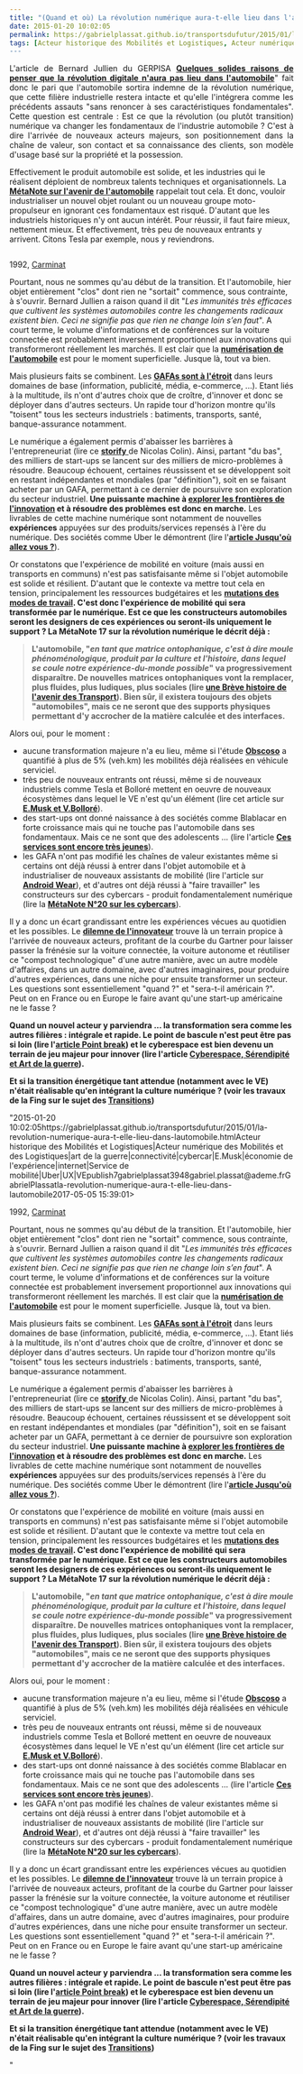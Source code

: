 ```yaml
---
title: "(Quand et où) La révolution numérique aura-t-elle lieu dans l'automobile ?"
date: 2015-01-20 10:02:05
permalink: https://gabrielplassat.github.io/transportsdufutur/2015/01/la-revolution-numerique-aura-t-elle-lieu-dans-lautomobile.html
tags: [Acteur historique des Mobilités et Logistiques, Acteur numérique des Mobilités et des Logistiques, art de la guerre, connectivité, cybercar, E.Musk, économie de l'expérience, internet, Service de mobilité, Uber, UX, VE]
---
```


<p style="text-align: justify;">L'article de Bernard Jullien du GERPISA <a href=""http://leblog.gerpisa.org/node/2772"" target=""_blank""><strong>Quelques solides raisons de penser que la révolution digitale n'aura pas lieu dans l'automobile</strong></a>" fait donc le pari que l'automobile sortira indemne de la révolution numérique, que cette filière industrielle restera intacte et qu'elle l'intégrera comme les précédents assauts "sans renoncer à ses caractéristiques fondamentales". Cette question est centrale : Est ce que la révolution (ou plutôt transition) numérique va changer les fondamentaux de l'industrie automobile ? C'est à dire l'arrivée de nouveaux acteurs majeurs, son positionnement dans la chaîne de valeur, son contact et sa connaissance des clients, son modèle d'usage basé sur la propriété et la possession.</p> <p style=""text-align: justify>Effectivement le produit automobile est solide, et les industries qui le réalisent déploient de nombreux talents techniques et organisationnels. La <a href="https://gabrielplassat.github.io/transportsdufutur/2012/07/lavenir-de-lautomobile.html"" target=""_blank""><strong>MétaNote sur l'avenir de l'automobile</strong></a> rappelait tout cela. Et donc, vouloir industrialiser un nouvel objet roulant ou un nouveau groupe moto-propulseur en ignorant ces fondamentaux est risqué. D'autant que les industriels historiques n'y ont aucun intérêt. Pour réussir, il faut faire mieux, nettement mieux. Et effectivement, très peu de nouveaux entrants y arrivent. Citons Tesla par exemple, nous y reviendrons.</p> <p style=""text-align: justify><a class=""asset-img-link"" href="https://gabrielplassat.github.io/transportsdufutur/wp-content/uploads/sites/6/old/6a0120a66d2ad4970b01b8d0c444d7970c-pi.jpg"" style=""display: inline><img rel=""lightbox[]"" alt=""Carmina2"" border=""0"" class=""asset  asset-image at-xid-6a0120a66d2ad4970b01b8d0c444d7970c image-full img-responsive"" src=""/wp-content/uploads/sites/6/old/6a0120a66d2ad4970b01b8d0c444d7970c-800wi.jpg"" title=""Carmina2"" /></a></p> <p style=""text-align: center>1992, <a href=""http://documents.irevues.inist.fr/bitstream/handle/2042/32756/C%26T_1992_25_193.pdf?sequence=1"" target=""_blank"">Carminat</a></p>   <!--more-->  <p style=""text-align: justify>Pourtant, nous ne sommes qu'au début de la transition. Et l'automobile, hier objet entièrement "clos" dont rien ne "sortait" commence, sous contrainte, à s'ouvrir. Bernard Jullien a raison quand il dit "<em>Les immunités très efficaces que cultivent les systèmes automobiles contre les changements radicaux existent bien. Ceci ne signifie pas que rien ne change loin s’en faut</em>". A court terme, le volume d'informations et de conférences sur la voiture connectée est probablement inversement proportionnel aux innovations qui transformeront réellement les marchés. Il est clair que la <a href="https://gabrielplassat.github.io/transportsdufutur/2014/07/numeriser-lautomobile-est-essentiel-mais-largement-insuffisant.html"" target=""_blank""><strong>numérisation de l'automobile</strong></a> est pour le moment superficielle. Jusque là, tout va bien.</p> <p style=""text-align: justify>Mais plusieurs faits se combinent. Les <a href=""http://fr.slideshare.net/faberNovel/gafanomics"" target=""_blank""><strong>GAFAs sont à l'étroit</strong></a> dans leurs domaines de base (information, publicité, média, e-commerce, ...). Etant liés à la multitude, ils n'ont d'autres choix que de croître, d'innover et donc se déployer dans d'autres secteurs. Un rapide tour d'horizon montre qu'ils "toisent" tous les secteurs industriels : batiments, transports, santé, banque-assurance notamment. </p> <p style=""text-align: justify>Le numérique a également permis d'abaisser les barrières à l'entrepreneuriat (lire ce <a href=""http://www.usine-digitale.fr/editorial/l-economie-de-l-experience-les-lecons-de-nespresso-vues-par-nicolas-colin.N302988"" target=""_blank""><strong>storify</strong> </a>de Nicolas Colin). Ainsi, partant "du bas", des milliers de start-ups se lancent sur des milliers de micro-problèmes à résoudre. Beaucoup échouent, certaines réussissent et se développent soit en restant indépendantes et mondiales (par "définition"), soit en se faisant acheter par un GAFA, permettant à ce dernier de poursuivre son exploration du secteur industriel.<strong> Une puissante machine à <a href="https://gabrielplassat.github.io/transportsdufutur/2014/08/comment-explorer-les-frontieres-de-linnovation.html"" target=""_blank"">explorer les frontières de l'innovation</a> et à résoudre des problèmes est donc en marche.</strong> Les livrables de cette machine numérique sont notamment de nouvelles <strong>expériences</strong> appuyées sur des produits/services repensés à l'ère du numérique. Des sociétés comme Uber le démontrent (lire l'<a href="https://gabrielplassat.github.io/transportsdufutur/2014/09/uber-jusquou-allez-vous-aller-mkalanick.html"" target=""_blank""><strong>article Jusqu'où allez vous ?</strong></a>).</p> <p style=""text-align: justify>Or constatons que l'expérience de mobilité en voiture (mais aussi en transports en communs) n'est pas satisfaisante même si l'objet automobile est solide et résilient. D'autant que le contexte va mettre tout cela en tension, principalement les ressources budgétaires et les <a href="https://gabrielplassat.github.io/transportsdufutur/2014/10/transformation-du-travail-donc-des-mobilites-vers-plus-de-complexite.html"" target=""_blank""><strong>mutations des modes de travail</strong></a><strong>. C'est donc l'expérience de mobilité qui sera transformée par le numérique. Est ce que les constructeurs automobiles seront les designers de ces expériences ou seront-ils uniquement le support ? La MétaNote 17 sur la révolution numérique le décrit déjà : <br /></strong></p> <blockquote> <p style=""text-align: justify><strong><strong>L'automobile, "<em>en tant que matrice ontophanique, c'est à dire moule phénoménologique, produit par la culture et l'histoire, dans lequel se coule notre expérience-du-monde possible</em>" va progressivement disparaître. De nouvelles matrices ontophaniques vont la remplacer, plus fluides, plus ludiques, plus sociales (lire <a href="https://gabrielplassat.github.io/transportsdufutur/2013/05/nayant-pas-su-sintegrer-dans-le-numerique-nomade-porte-par-la-multitude-certains-comme-dell-lien-microsoft-ou-nokia-l.html#more"" target=""_blank"">une Brève histoire de l'avenir des Transport</a>). Bien sûr, il existera toujours des objets "automobiles", mais ce ne seront que des supports physiques permettant d'y accrocher de la matière calculée et des interfaces.</strong></strong></p> </blockquote> <p style=""text-align: justify>Alors oui, pour le moment :</p> <ul> <li>aucune transformation majeure n'a eu lieu, même si l'étude <a href=""http://www.groupechronos.org/content/advancedsearch?SearchText=L%27ObSoCo+en+partenariat+avec+Chronos"" target=""_blank""><strong>Obscoso</strong></a> a quantifié à plus de 5% (veh.km) les mobilités déjà réalisées en véhicule serviciel.</li> <li>très peu de nouveaux entrants ont réussi, même si de nouveaux industriels comme Tesla et Bolloré mettent en oeuvre de nouveaux écosystèmes dans lequel le VE n'est qu'un élément (lire cet article sur <a href="https://gabrielplassat.github.io/transportsdufutur/2014/12/vincent-musk-et-elon-bollore-et-vice-versa.html"" target=""_blank""><strong>E.Musk et V.Bolloré</strong></a>).</li> <li>des start-ups ont donné naissance à des sociétés comme Blablacar en forte croissance mais qui ne touche pas l'automobile dans ses fondamentaux. Mais ce ne sont que des adolescents ... (lire l'article <a href="https://gabrielplassat.github.io/transportsdufutur/2014/05/parce-que-les-formes-dautopartage-actuelles-sont-encore-tres-jeunes.html"" target=""_blank""><strong>Ces services sont encore très jeunes</strong></a>).</li> <li>les GAFA n'ont pas modifié les chaînes de valeur existantes même si certains ont déjà réussi à entrer dans l'objet automobile et à industrialiser de nouveaux assistants de mobilité (lire l'article sur <a href="https://gabrielplassat.github.io/transportsdufutur/2014/03/avec-android-wear-google-avance-ses-pions-vers-le-parfait-assistant-personnel-de-mobilite.html"" target=""_blank""><strong>Android Wear</strong></a>), et d'autres ont déjà réussi à "faire travailler" les constructeurs sur des cybercars - produit fondamentalement numérique (lire la <a href="https://gabrielplassat.github.io/transportsdufutur/2014/04/metanote-20-la-voiture-sans-conducteur-la-chimere.html"" target=""_blank""><strong>MétaNote N°20 sur les cybercars</strong></a>).</li> </ul> <p style=""text-align: justify>Il y a donc un écart grandissant entre les expériences vécues au quotidien et les possibles. Le <a href="https://gabrielplassat.github.io/transportsdufutur/2014/09/toyota-versus-google.html"" target=""_blank""><strong>dilemne de l'innovateur</strong></a> trouve là un terrain propice à l'arrivée de nouveaux acteurs, profitant de la courbe du Gartner pour laisser passer la frénésie sur la voiture connectée, la voiture autonome et réutiliser ce "compost technologique" d'une autre manière, avec un autre modèle d'affaires, dans un autre domaine, avec d'autres imaginaires, pour produire d'autres expériences, dans une niche pour ensuite transformer un secteur. Les questions sont essentiellement "quand ?" et "sera-t-il américain ?". Peut on en France ou en Europe le faire avant qu'une start-up américaine ne le fasse ?</p> <p style=""text-align: justify><strong>Quand un nouvel acteur y parviendra ... la transformation sera comme les autres filières : intégrale et rapide. Le point de bascule n'est peut être pas si loin (lire l'<a href="https://gabrielplassat.github.io/transportsdufutur/2014/09/point-break.html"" target=""_blank"">article Point break</a>) et le cyberespace est bien devenu un terrain de jeu majeur pour innover (lire l'article <a href="https://gabrielplassat.github.io/transportsdufutur/2014/01/quelques-previsions-fausses-pour-2014.html"" target=""_blank"">Cyberespace, Sérendipité et Art de la guerre</a>).<br /></strong></p> <p style=""text-align: justify><strong>Et si la transition énergétique tant attendue (notamment avec le VE) n'était réalisable qu'en intégrant la culture numérique ? (voir les travaux de la Fing sur le sujet des <a href=""http://reseau.fing.org/blog/view/150338/transitions-nouveau-cycle-de-questions-numeriques"" target=""_blank"">Transitions</a>)</strong></p>"2015-01-20 10:02:05https://gabrielplassat.github.io/transportsdufutur/2015/01/la-revolution-numerique-aura-t-elle-lieu-dans-lautomobile.htmlActeur historique des Mobilités et Logistiques|Acteur numérique des Mobilités et des Logistiques|art de la guerre|connectivité|cybercar|E.Musk|économie de l'expérience|internet|Service de mobilité|Uber|UX|VEpublish7gabrielplassat3948gabriel.plassat@ademe.frGabrielPlassatla-revolution-numerique-aura-t-elle-lieu-dans-lautomobile2017-05-05 15:39:01><img rel=""lightbox[]"" alt=""Carmina2"" border=""0"" class=""asset  asset-image at-xid-6a0120a66d2ad4970b01b8d0c444d7970c image-full img-responsive"" src=""/wp-content/uploads/sites/6/old/6a0120a66d2ad4970b01b8d0c444d7970c-800wi.jpg"" title=""Carmina2"" /></a></p> <p style=""text-align: center>1992, <a href=""http://documents.irevues.inist.fr/bitstream/handle/2042/32756/C%26T_1992_25_193.pdf?sequence=1"" target=""_blank"">Carminat</a></p>   <!--more-->  <p style=""text-align: justify>Pourtant, nous ne sommes qu'au début de la transition. Et l'automobile, hier objet entièrement "clos" dont rien ne "sortait" commence, sous contrainte, à s'ouvrir. Bernard Jullien a raison quand il dit "<em>Les immunités très efficaces que cultivent les systèmes automobiles contre les changements radicaux existent bien. Ceci ne signifie pas que rien ne change loin s’en faut</em>". A court terme, le volume d'informations et de conférences sur la voiture connectée est probablement inversement proportionnel aux innovations qui transformeront réellement les marchés. Il est clair que la <a href="https://gabrielplassat.github.io/transportsdufutur/2014/07/numeriser-lautomobile-est-essentiel-mais-largement-insuffisant.html"" target=""_blank""><strong>numérisation de l'automobile</strong></a> est pour le moment superficielle. Jusque là, tout va bien.</p> <p style=""text-align: justify>Mais plusieurs faits se combinent. Les <a href=""http://fr.slideshare.net/faberNovel/gafanomics"" target=""_blank""><strong>GAFAs sont à l'étroit</strong></a> dans leurs domaines de base (information, publicité, média, e-commerce, ...). Etant liés à la multitude, ils n'ont d'autres choix que de croître, d'innover et donc se déployer dans d'autres secteurs. Un rapide tour d'horizon montre qu'ils "toisent" tous les secteurs industriels : batiments, transports, santé, banque-assurance notamment. </p> <p style=""text-align: justify>Le numérique a également permis d'abaisser les barrières à l'entrepreneuriat (lire ce <a href=""http://www.usine-digitale.fr/editorial/l-economie-de-l-experience-les-lecons-de-nespresso-vues-par-nicolas-colin.N302988"" target=""_blank""><strong>storify</strong> </a>de Nicolas Colin). Ainsi, partant "du bas", des milliers de start-ups se lancent sur des milliers de micro-problèmes à résoudre. Beaucoup échouent, certaines réussissent et se développent soit en restant indépendantes et mondiales (par "définition"), soit en se faisant acheter par un GAFA, permettant à ce dernier de poursuivre son exploration du secteur industriel.<strong> Une puissante machine à <a href="https://gabrielplassat.github.io/transportsdufutur/2014/08/comment-explorer-les-frontieres-de-linnovation.html"" target=""_blank"">explorer les frontières de l'innovation</a> et à résoudre des problèmes est donc en marche.</strong> Les livrables de cette machine numérique sont notamment de nouvelles <strong>expériences</strong> appuyées sur des produits/services repensés à l'ère du numérique. Des sociétés comme Uber le démontrent (lire l'<a href="https://gabrielplassat.github.io/transportsdufutur/2014/09/uber-jusquou-allez-vous-aller-mkalanick.html"" target=""_blank""><strong>article Jusqu'où allez vous ?</strong></a>).</p> <p style=""text-align: justify>Or constatons que l'expérience de mobilité en voiture (mais aussi en transports en communs) n'est pas satisfaisante même si l'objet automobile est solide et résilient. D'autant que le contexte va mettre tout cela en tension, principalement les ressources budgétaires et les <a href="https://gabrielplassat.github.io/transportsdufutur/2014/10/transformation-du-travail-donc-des-mobilites-vers-plus-de-complexite.html"" target=""_blank""><strong>mutations des modes de travail</strong></a><strong>. C'est donc l'expérience de mobilité qui sera transformée par le numérique. Est ce que les constructeurs automobiles seront les designers de ces expériences ou seront-ils uniquement le support ? La MétaNote 17 sur la révolution numérique le décrit déjà : <br /></strong></p> <blockquote> <p style=""text-align: justify><strong><strong>L'automobile, "<em>en tant que matrice ontophanique, c'est à dire moule phénoménologique, produit par la culture et l'histoire, dans lequel se coule notre expérience-du-monde possible</em>" va progressivement disparaître. De nouvelles matrices ontophaniques vont la remplacer, plus fluides, plus ludiques, plus sociales (lire <a href="https://gabrielplassat.github.io/transportsdufutur/2013/05/nayant-pas-su-sintegrer-dans-le-numerique-nomade-porte-par-la-multitude-certains-comme-dell-lien-microsoft-ou-nokia-l.html#more"" target=""_blank"">une Brève histoire de l'avenir des Transport</a>). Bien sûr, il existera toujours des objets "automobiles", mais ce ne seront que des supports physiques permettant d'y accrocher de la matière calculée et des interfaces.</strong></strong></p> </blockquote> <p style=""text-align: justify>Alors oui, pour le moment :</p> <ul> <li>aucune transformation majeure n'a eu lieu, même si l'étude <a href=""http://www.groupechronos.org/content/advancedsearch?SearchText=L%27ObSoCo+en+partenariat+avec+Chronos"" target=""_blank""><strong>Obscoso</strong></a> a quantifié à plus de 5% (veh.km) les mobilités déjà réalisées en véhicule serviciel.</li> <li>très peu de nouveaux entrants ont réussi, même si de nouveaux industriels comme Tesla et Bolloré mettent en oeuvre de nouveaux écosystèmes dans lequel le VE n'est qu'un élément (lire cet article sur <a href="https://gabrielplassat.github.io/transportsdufutur/2014/12/vincent-musk-et-elon-bollore-et-vice-versa.html"" target=""_blank""><strong>E.Musk et V.Bolloré</strong></a>).</li> <li>des start-ups ont donné naissance à des sociétés comme Blablacar en forte croissance mais qui ne touche pas l'automobile dans ses fondamentaux. Mais ce ne sont que des adolescents ... (lire l'article <a href="https://gabrielplassat.github.io/transportsdufutur/2014/05/parce-que-les-formes-dautopartage-actuelles-sont-encore-tres-jeunes.html"" target=""_blank""><strong>Ces services sont encore très jeunes</strong></a>).</li> <li>les GAFA n'ont pas modifié les chaînes de valeur existantes même si certains ont déjà réussi à entrer dans l'objet automobile et à industrialiser de nouveaux assistants de mobilité (lire l'article sur <a href="https://gabrielplassat.github.io/transportsdufutur/2014/03/avec-android-wear-google-avance-ses-pions-vers-le-parfait-assistant-personnel-de-mobilite.html"" target=""_blank""><strong>Android Wear</strong></a>), et d'autres ont déjà réussi à "faire travailler" les constructeurs sur des cybercars - produit fondamentalement numérique (lire la <a href="https://gabrielplassat.github.io/transportsdufutur/2014/04/metanote-20-la-voiture-sans-conducteur-la-chimere.html"" target=""_blank""><strong>MétaNote N°20 sur les cybercars</strong></a>).</li> </ul> <p style=""text-align: justify>Il y a donc un écart grandissant entre les expériences vécues au quotidien et les possibles. Le <a href="https://gabrielplassat.github.io/transportsdufutur/2014/09/toyota-versus-google.html"" target=""_blank""><strong>dilemne de l'innovateur</strong></a> trouve là un terrain propice à l'arrivée de nouveaux acteurs, profitant de la courbe du Gartner pour laisser passer la frénésie sur la voiture connectée, la voiture autonome et réutiliser ce "compost technologique" d'une autre manière, avec un autre modèle d'affaires, dans un autre domaine, avec d'autres imaginaires, pour produire d'autres expériences, dans une niche pour ensuite transformer un secteur. Les questions sont essentiellement "quand ?" et "sera-t-il américain ?". Peut on en France ou en Europe le faire avant qu'une start-up américaine ne le fasse ?</p> <p style=""text-align: justify><strong>Quand un nouvel acteur y parviendra ... la transformation sera comme les autres filières : intégrale et rapide. Le point de bascule n'est peut être pas si loin (lire l'<a href="https://gabrielplassat.github.io/transportsdufutur/2014/09/point-break.html"" target=""_blank"">article Point break</a>) et le cyberespace est bien devenu un terrain de jeu majeur pour innover (lire l'article <a href="https://gabrielplassat.github.io/transportsdufutur/2014/01/quelques-previsions-fausses-pour-2014.html"" target=""_blank"">Cyberespace, Sérendipité et Art de la guerre</a>).<br /></strong></p> <p style=""text-align: justify><strong>Et si la transition énergétique tant attendue (notamment avec le VE) n'était réalisable qu'en intégrant la culture numérique ? (voir les travaux de la Fing sur le sujet des <a href=""http://reseau.fing.org/blog/view/150338/transitions-nouveau-cycle-de-questions-numeriques"" target=""_blank"">Transitions</a>)</strong></p>"
